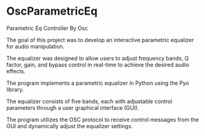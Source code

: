 # OscParametricEq
Parametric Eq Controller By Osc 

The goal of this project was to develop an interactive parametric equalizer for audio manipulation.

The equalizer was designed to allow users to adjust frequency bands, Q factor, gain, and bypass control in real-time to achieve the desired audio effects.

The program implements a parametric equalizer in Python using the Pyo library.

The equalizer consists of five bands, each with adjustable control parameters through a user graphical interface (GUI).

The program utilizes the OSC protocol to receive control messages from the GUI and dynamically adjust the equalizer settings.
